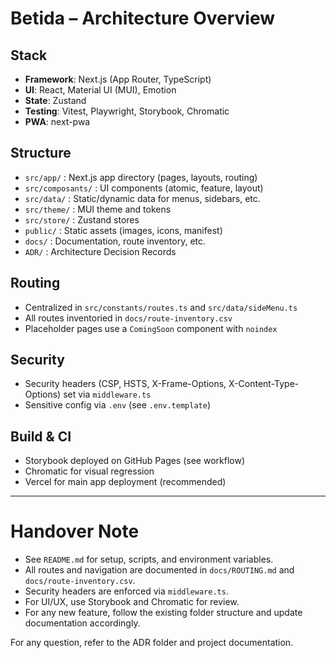 # Betida – Architecture Overview

## Stack

- **Framework**: Next.js (App Router, TypeScript)
- **UI**: React, Material UI (MUI), Emotion
- **State**: Zustand
- **Testing**: Vitest, Playwright, Storybook, Chromatic
- **PWA**: next-pwa

## Structure

- `src/app/` : Next.js app directory (pages, layouts, routing)
- `src/composants/` : UI components (atomic, feature, layout)
- `src/data/` : Static/dynamic data for menus, sidebars, etc.
- `src/theme/` : MUI theme and tokens
- `src/store/` : Zustand stores
- `public/` : Static assets (images, icons, manifest)
- `docs/` : Documentation, route inventory, etc.
- `ADR/` : Architecture Decision Records

## Routing

- Centralized in `src/constants/routes.ts` and `src/data/sideMenu.ts`
- All routes inventoried in `docs/route-inventory.csv`
- Placeholder pages use a `ComingSoon` component with `noindex`

## Security

- Security headers (CSP, HSTS, X-Frame-Options, X-Content-Type-Options) set via `middleware.ts`
- Sensitive config via `.env` (see `.env.template`)

## Build & CI

- Storybook deployed on GitHub Pages (see workflow)
- Chromatic for visual regression
- Vercel for main app deployment (recommended)

---

# Handover Note

- See `README.md` for setup, scripts, and environment variables.
- All routes and navigation are documented in `docs/ROUTING.md` and `docs/route-inventory.csv`.
- Security headers are enforced via `middleware.ts`.
- For UI/UX, use Storybook and Chromatic for review.
- For any new feature, follow the existing folder structure and update documentation accordingly.

For any question, refer to the ADR folder and project documentation.
